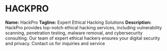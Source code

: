 # HACKPRO
**Name:** HackPro **Tagline:** Expert Ethical Hacking Solutions **Description:** HackPro provides top-notch ethical hacking services, including vulnerability scanning, penetration testing, malware removal, and cybersecurity consulting. Our team of expert ethical hackers ensures your digital security and privacy. Contact us for inquiries and service
